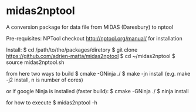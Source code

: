 # midas2nptool
A conversion package for data file from MIDAS (Daresbury) to nptool

Pre-requisites: 
NPTool 
checkout http://nptool.org/manual/ for installation 

Install:
$ cd /path/to/the/packages/diretory
$ git clone https://github.com/adrien-matta/midas2nptool
$ cd ~/midas2nptool 
$ source midas2nptool.sh

from here two ways to build
$ cmake -GNinja ./
$ make -jn install (e.g. make -j2 install, n is number of cores)

or if google Ninja is installed (faster build): 
$ cmake -GNinja ./
$ ninja install

for how to execute
$ midas2nptool -h
